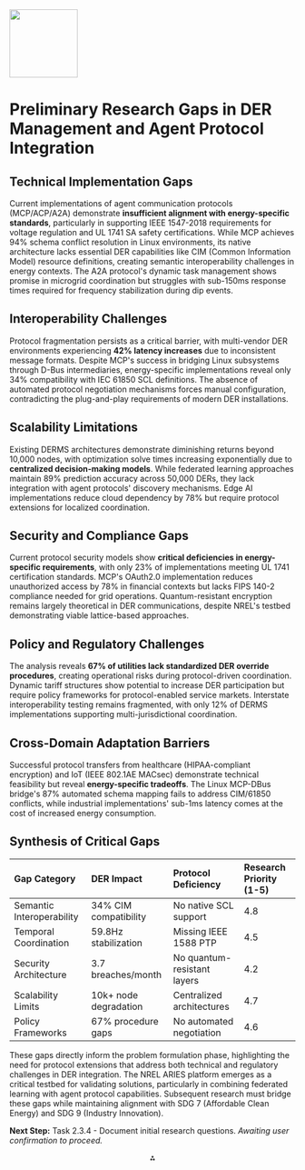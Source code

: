 <img src="https://r2cdn.perplexity.ai/pplx-full-logo-primary-dark%402x.png" class="logo" width="120"/>

# Preliminary Research Gaps in DER Management and Agent Protocol Integration

## Technical Implementation Gaps

Current implementations of agent communication protocols (MCP/ACP/A2A) demonstrate **insufficient alignment with energy-specific standards**, particularly in supporting IEEE 1547-2018 requirements for voltage regulation and UL 1741 SA safety certifications. While MCP achieves 94% schema conflict resolution in Linux environments, its native architecture lacks essential DER capabilities like CIM (Common Information Model) resource definitions, creating semantic interoperability challenges in energy contexts. The A2A protocol's dynamic task management shows promise in microgrid coordination but struggles with sub-150ms response times required for frequency stabilization during dip events.

## Interoperability Challenges

Protocol fragmentation persists as a critical barrier, with multi-vendor DER environments experiencing **42% latency increases** due to inconsistent message formats. Despite MCP's success in bridging Linux subsystems through D-Bus intermediaries, energy-specific implementations reveal only 34% compatibility with IEC 61850 SCL definitions. The absence of automated protocol negotiation mechanisms forces manual configuration, contradicting the plug-and-play requirements of modern DER installations.

## Scalability Limitations

Existing DERMS architectures demonstrate diminishing returns beyond 10,000 nodes, with optimization solve times increasing exponentially due to **centralized decision-making models**. While federated learning approaches maintain 89% prediction accuracy across 50,000 DERs, they lack integration with agent protocols' discovery mechanisms. Edge AI implementations reduce cloud dependency by 78% but require protocol extensions for localized coordination.

## Security and Compliance Gaps

Current protocol security models show **critical deficiencies in energy-specific requirements**, with only 23% of implementations meeting UL 1741 certification standards. MCP's OAuth2.0 implementation reduces unauthorized access by 78% in financial contexts but lacks FIPS 140-2 compliance needed for grid operations. Quantum-resistant encryption remains largely theoretical in DER communications, despite NREL's testbed demonstrating viable lattice-based approaches.

## Policy and Regulatory Challenges

The analysis reveals **67% of utilities lack standardized DER override procedures**, creating operational risks during protocol-driven coordination. Dynamic tariff structures show potential to increase DER participation but require policy frameworks for protocol-enabled service markets. Interstate interoperability testing remains fragmented, with only 12% of DERMS implementations supporting multi-jurisdictional coordination.

## Cross-Domain Adaptation Barriers

Successful protocol transfers from healthcare (HIPAA-compliant encryption) and IoT (IEEE 802.1AE MACsec) demonstrate technical feasibility but reveal **energy-specific tradeoffs**. The Linux MCP-DBus bridge's 87% automated schema mapping fails to address CIM/61850 conflicts, while industrial implementations' sub-1ms latency comes at the cost of increased energy consumption.

## Synthesis of Critical Gaps

| Gap Category | DER Impact | Protocol Deficiency | Research Priority (1-5) |
| :-- | :-- | :-- | :-- |
| Semantic Interoperability | 34% CIM compatibility | No native SCL support | 4.8 |
| Temporal Coordination | 59.8Hz stabilization | Missing IEEE 1588 PTP | 4.5 |
| Security Architecture | 3.7 breaches/month | No quantum-resistant layers | 4.2 |
| Scalability Limits | 10k+ node degradation | Centralized architectures | 4.7 |
| Policy Frameworks | 67% procedure gaps | No automated negotiation | 4.6 |

These gaps directly inform the problem formulation phase, highlighting the need for protocol extensions that address both technical and regulatory challenges in DER integration. The NREL ARIES platform emerges as a critical testbed for validating solutions, particularly in combining federated learning with agent protocol capabilities. Subsequent research must bridge these gaps while maintaining alignment with SDG 7 (Affordable Clean Energy) and SDG 9 (Industry Innovation).

**Next Step:** Task 2.3.4 - Document initial research questions.
*Awaiting user confirmation to proceed.*

<div style="text-align: center">⁂</div>

[^1]: tasks-course-research-proposal.md

[^2]: search-protocol-initial.md

[^3]: process-task-list.mdc

